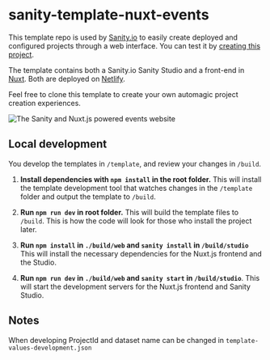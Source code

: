 # sanity-template-nuxt-events

This template repo is used by [Sanity.io](https://www.sanity.io) to easily create deployed and configured projects through a web interface. You can test it by [creating this project](https://www.sanity.io/create/?template=sanity-io%2Fsanity-template-nuxt-events).

The template contains both a Sanity.io Sanity Studio and a front-end in [Nuxt](https://nuxtjs.org). Both are deployed on [Netlify](https://netlify.com).

Feel free to clone this template to create your own automagic project creation experiences.

![The Sanity and Nuxt.js powered events website](https://github.com/sanity-io/sanity-template-nuxt-events/blob/master/assets/frontend.jpg?raw=true)

## Local development

You develop the templates in `/template`, and review your changes in `/build`.

1. **Install dependencies with `npm install` in the root folder.** This will install the template development tool that watches changes in the `/template` folder and output the template to `/build`.

2. **Run `npm run dev` in root folder.** This will build the template files to `/build`. This is how the code will look for those who install the project later.

3. **Run `npm install` in `./build/web` and `sanity install` in `/build/studio`** This will install the necessary dependencies for the Nuxt.js frontend and the Studio.

4. **Run `npm run dev` in `./build/web` and `sanity start` in `/build/studio`**. This will start the development servers for the Nuxt.js frontend and Sanity Studio.

## Notes

When developing ProjectId and dataset name can be changed in `template-values-development.json`
